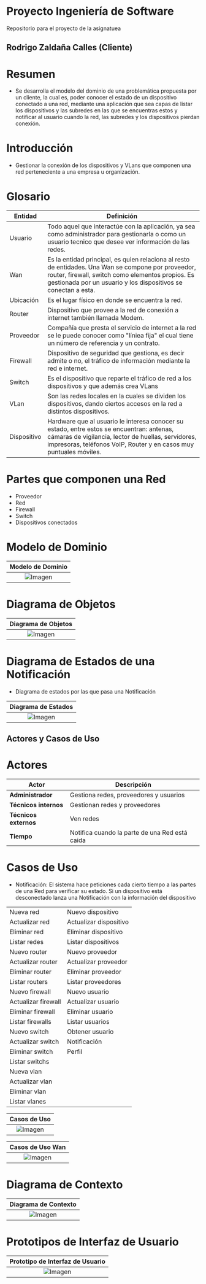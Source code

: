 # Proyecto Ingeniería de Software

Repositorio para el proyecto de la asignatuea

## Rodrigo Zaldaña Calles (Cliente)

# Resumen

- Se desarrolla el modelo del dominio de una problemática propuesta por un cliente, la cual es, poder conocer el estado de un dispositivo conectado a una red, mediante una aplicación que sea capas de listar los dispositivos y las subredes en las que se encuentras estos y notificar al usuario cuando la red, las subredes y los dispositivos pierdan conexión.

# Introducción

- Gestionar la conexión de los dispositivos y VLans que componen una red perteneciente a una empresa u organización.

# Glosario

| Entidad     | Definición                                                                                                                                                                                                                |
| ----------- | ------------------------------------------------------------------------------------------------------------------------------------------------------------------------------------------------------------------------- |
| Usuario     | Todo aquel que interactúe con la aplicación, ya sea como administrador para gestionarla o como un usuario tecnico que desee ver información de las redes.                                                                 |
| Wan         | Es la entidad principal, es quien relaciona al resto de entidades. Una Wan se compone por proveedor, router, firewall, switch como elementos propios. Es gestionada por un usuario y los dispositivos se conectan a esta. |
| Ubicación   | Es el lugar físico en donde se encuentra la red.                                                                                                                                                                          |
| Router      | Dispositivo que provee a la red de conexión a internet también llamada Modem.                                                                                                                                             |
| Proveedor   | Compañía que presta el servicio de internet a la red se le puede conocer como "líniea fija" el cual tiene un número de referencia y un contrato.                                                                          |
| Firewall    | Dispositivo de seguridad que gestiona, es decir admite o no, el tráfico de información mediante la red e internet.                                                                                                        |
| Switch      | Es el dispositivo que reparte el tráfico de red a los dispositivos y que además crea VLans                                                                                                                                |
| VLan        | Son las redes locales en la cuales se dividen los dispositivos, dando ciertos accesos en la red a distintos dispositivos.                                                                                                 |
| Dispositivo | Hardware que al usuario le interesa conocer su estado, entre estos se encuentran: antenas, cámaras de vigilancia, lector de huellas, servidores, impresoras, teléfonos VoIP, Router y en casos muy puntuales móviles.     |

# Partes que componen una Red

- Proveedor
- Red
- Firewall
- Switch
- Dispositivos conectados

# Modelo de Dominio

|           Modelo de Dominio           |
| :-----------------------------------: |
| ![Imagen](images/ModeloDeDominio.png) |

# Diagrama de Objetos

|           Diagrama de Objetos           |
| :-------------------------------------: |
| ![Imagen](images/DiagramaDeObjetos.png) |

# Diagrama de Estados de una Notificación

- Diagrama de estados por las que pasa una Notificación

|                Diagrama de Estados                 |
| :------------------------------------------------: |
| ![Imagen](images/DiagramDeEstadosNotificacion.png) |

## Actores y Casos de Uso

# Actores

| Actor                 | Descripción                                    |
| --------------------- | ---------------------------------------------- |
| **Administrador**     | Gestiona redes, proveedores y usuarios         |
| **Técnicos internos** | Gestionan redes y proveedores                  |
| **Técnicos externos** | Ven redes                                      |
| **Tiempo**            | Notifica cuando la parte de una Red está caida |

# Casos de Uso

- Notificación:
  El sistema hace peticiones cada cierto tiempo a las partes de una Red para verificar su estado.
  Si un dispositivo está desconectado lanza una Notificación con la información del dispositivo

|                     |                        |
| ------------------- | ---------------------- |
| Nueva red           | Nuevo dispositivo      |
| Actualizar red      | Actualizar dispositivo |
| Eliminar red        | Eliminar dispositivo   |
| Listar redes        | Listar dispositivos    |
| Nuevo router        | Nuevo proveedor        |
| Actualizar router   | Actualizar proveedor   |
| Eliminar router     | Eliminar proveedor     |
| Listar routers      | Listar proveedores     |
| Nuevo firewall      | Nuevo usuario          |
| Actualizar firewall | Actualizar usuario     |
| Eliminar firewall   | Eliminar usuario       |
| Listar firewalls    | Listar usuarios        |
| Nuevo switch        | Obtener usuario        |
| Actualizar switch   | Notificación           |
| Eliminar switch     | Perfil                 |
| Listar switchs      |
| Nueva vlan          |
| Actualizar vlan     |
| Eliminar vlan       |
| Listar vlanes       |

|           Casos de Uso           |
| :------------------------------: |
| ![Imagen](images/casosDeUso.png) |

|          Casos de Uso Wan           |
| :---------------------------------: |
| ![Imagen](images/casosDeUsoRed.PNG) |

# Diagrama de Contexto

|           Diagrama de Contexto           |
| :--------------------------------------: |
| ![Imagen](images/diagramaDeContexto.PNG) |

# Prototipos de Interfaz de Usuario

|    Prototipo de Interfaz de Usuario     |
| :-------------------------------------: |
| ![Imagen](images/InterfazDeUsuario.png) |

